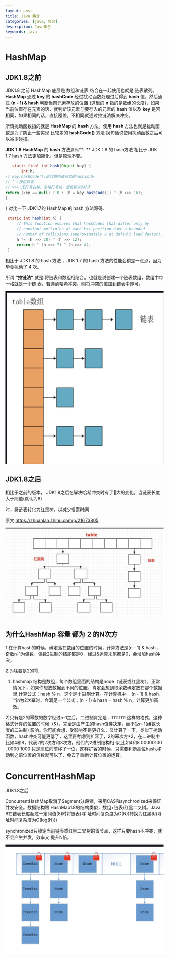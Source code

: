 ```yaml
---
layout: post
title: Java 集合
categories: [java, 集合]
description: Java集合
keywords: java
---
```


# HashMap

## **JDK1.8**之前 

JDK1.8 之前 HashMap 底层是 数组和链表 结合在一起使用也就是 链表散列。**HashMap** 通过 **key** 的 **hashCode** 经过扰动函数处理过后得到 **hash** 值，然后通过 **(n - 1) & hash** 判断当前元素存放的位置 (这里的 **n** 指的是数组的⻓度)，如果当前位置存在元素的话，就判断该元素与要存入的元素的 **hash** 值以及 **key** 是否相同，如果相同的话，直接覆盖，不相同就通过拉链法解决冲突。 

所谓扰动函数指的就是 **HashMap** 的 **hash** 方法。使用 **hash** 方法也就是扰动函数是为了防止一些实现 比较差的 **hashCode()** 方法 换句话说使用扰动函数之后可以减少碰撞。 

**JDK 1.8 HashMap** 的 **hash** 方法源码**:
** JDK 1.8 的 hash方法 相比于 JDK 1.7 hash 方法更加简化，但是原理不变。 

```java
   static final int hash(Object key) {
       int h;
// key.hashCode():返回散列值也就是hashcode
// ^ :按位异或
// >>>:无符号右移，忽略符号位，空位都以0补⻬
return (key == null) ? 0 : (h = key.hashCode()) ^ (h >>> 16);
}
```

}
 对比一下 JDK1.7的 HashMap 的 hash 方法源码. 

```java
 static int hash(int h) {
     // This function ensures that hashCodes that differ only by
     // constant multiples at each bit position have a bounded
     // number of collisions (approximately 8 at default load factor).
     h ^= (h >>> 20) ^ (h >>> 12);
     return h ^ (h >>> 7) ^ (h >>> 4);
 }
```

相比于 JDK1.8 的 hash 方法 ，JDK 1.7 的 hash 方法的性能会稍差一点点，因为毕竟扰动了 4 次。 

所谓 **“**拉链法**”** 就是:将链表和数组相结合。也就是说创建一个链表数组，数组中每一格就是一个链 表。若遇到哈希冲突，则将冲突的值加到链表中即可。

![java-hashMap-1](/images/posts/java-hashMap-1.png)

## **JDK1.8**之后

 相比于之前的版本， JDK1.8之后在解决哈希冲突时有了􏰀大的变化，当链表⻓度大于阈值(默认为8) 

时，将链表转化为红黑树，以减少搜索时间

原文:https://zhuanlan.zhihu.com/p/21673805 

![java-hashMap-2](/images/posts/java-hashMap-2.png)

## 为什么HashMap 容量 都为 2 的N次方

1.在计算hash的时候，确定落在数组的位置的时候，计算方法是(n - 1) & hash ，奇数n-1为偶数，偶数2进制的结尾都是0，经过&运算末尾都是0，会增加hash冲突。  

2.为啥要是2的幂,

1) hashmap 结构是数组，每个数组里面的结构是node（链表或红黑树），正常情况下，如果你想放数据到不同的位置，肯定会想到取余数确定放在那个数据里,计算公式：hash % n，这个是十进制计算。在计算机中，  (n - 1) & hash，当n为2次幂时，会满足一个公式：(n - 1) & hash = hash % n，计算更加高效。      

2)只有是2的幂数的数字经过n-1之后，二进制肯定是  ...11111111  这样的格式，这种格式计算的位置的时候（&），完全是由产生的hash值类决定，而不受n-1(组数长度的二进制) 影响。你可能会想，受影响不是更好么，又计算了一下，类似于扰动函数，hash冲突可能更低了，这里要考虑到扩容了，2的幂次方*2，在二进制中比如4和8，代表2的2次方和3次方，他们的2进制结构相 似,比如4和8   00000100   , 0000 1000   只是高位向前移了一位，这样扩容的时候，只需要判断高位hash,移动到之前位置的倍数就可以了，免去了重新计算位置的运算。

# ConcurrentHashMap

JDK1.8之后

ConcurrentHashMap取消了Segment分段锁，采用CAS和synchronized来保证并发安全。数据结构跟 HashMap1.8的结构类似，数组+链表/红黑二叉树。Java 8在链表⻓度超过一定阈值(8)时将链表(寻 址时间复杂度为O(N))转换为红黑树(寻址时间复杂度为O(log(N))) 

synchronized只锁定当前链表或红黑二叉树的首节点，这样只要hash不冲突，就不会产生并发，效率又 提升N倍。 

![java-concurrentHashMap](/images/posts/java-concurrentHashMap.png)